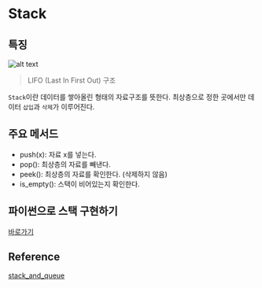 # Stack

## 특징

![alt text](image.png)

> LIFO (Last In First Out) 구조

`Stack`이란 데이터를 쌓아올린 형태의 자료구조를 뜻한다.
최상층으로 정한 곳에서만 데이터 `삽입`과 `삭제`가 이루어진다.

## 주요 메서드

- push(x): 자료 x를 넣는다.
- pop(): 최상층의 자료를 빼낸다.
- peek(): 최상층의 자료를 확인한다. (삭제하지 않음)
- is_empty(): 스택이 비어있는지 확인한다.

## 파이썬으로 스택 구현하기

[바로가기](./code/stack.py)

## Reference

[stack_and_queue](https://github.com/devSquad-study/2023-CS-Study/blob/main/Algorithm/algorithm_stack_and_queue.md)
